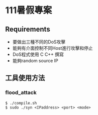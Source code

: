 # 111暑假專案

## Requirements

* 要做出三種不同的DoS攻擊
* 能夠有介面控制不同Host進行攻擊和停止
* DoS程式使用 C C++ 撰寫
* 能夠random source IP

## 工具使用方法

### flood_attack
```
$ ./compile.sh
$ sudo ./syn <IPaddress> <port> <mode>
```
